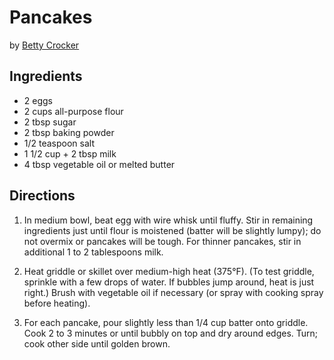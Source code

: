 # Pancakes
by [Betty Crocker](https://www.bettycrocker.com/recipes/classic-pancakes/77a89da1-fd56-494b-874a-55f9195c1413)

## Ingredients
* 2 eggs
* 2 cups all-purpose flour
* 2 tbsp sugar
* 2 tbsp baking powder
* 1/2 teaspoon salt
* 1 1/2 cup + 2 tbsp milk
* 4 tbsp vegetable oil or melted butter 

## Directions
1. In medium bowl, beat egg with wire whisk until fluffy. Stir in remaining ingredients just until flour is moistened (batter will be slightly lumpy); do not overmix or pancakes will be tough. For thinner pancakes, stir in additional 1 to 2 tablespoons milk. 

2. Heat griddle or skillet over medium-high heat (375°F). (To test griddle, sprinkle with a few drops of water. If bubbles jump around, heat is just right.) Brush with vegetable oil if necessary (or spray with cooking spray before heating). 

3. For each pancake, pour slightly less than 1/4 cup batter onto griddle. Cook 2 to 3 minutes or until bubbly on top and dry around edges. Turn; cook other side until golden brown. 